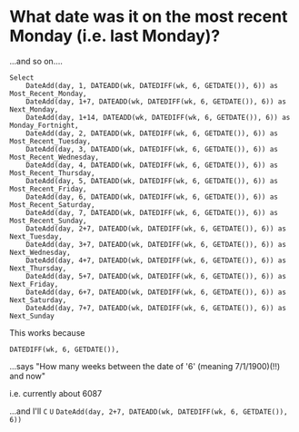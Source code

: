 # What date was it on the most recent Monday (i.e. last Monday)?

...and so on....

	Select
		DateAdd(day, 1, DATEADD(wk, DATEDIFF(wk, 6, GETDATE()), 6)) as Most_Recent_Monday,
		DateAdd(day, 1+7, DATEADD(wk, DATEDIFF(wk, 6, GETDATE()), 6)) as Next_Monday,
		DateAdd(day, 1+14, DATEADD(wk, DATEDIFF(wk, 6, GETDATE()), 6)) as Monday_Fortnight,
		DateAdd(day, 2, DATEADD(wk, DATEDIFF(wk, 6, GETDATE()), 6)) as Most_Recent_Tuesday,
		DateAdd(day, 3, DATEADD(wk, DATEDIFF(wk, 6, GETDATE()), 6)) as Most_Recent_Wednesday,
		DateAdd(day, 4, DATEADD(wk, DATEDIFF(wk, 6, GETDATE()), 6)) as Most_Recent_Thursday,
		DateAdd(day, 5, DATEADD(wk, DATEDIFF(wk, 6, GETDATE()), 6)) as Most_Recent_Friday,
		DateAdd(day, 6, DATEADD(wk, DATEDIFF(wk, 6, GETDATE()), 6)) as Most_Recent_Saturday,
		DateAdd(day, 7, DATEADD(wk, DATEDIFF(wk, 6, GETDATE()), 6)) as Most_Recent_Sunday,
		DateAdd(day, 2+7, DATEADD(wk, DATEDIFF(wk, 6, GETDATE()), 6)) as Next_Tuesday,
		DateAdd(day, 3+7, DATEADD(wk, DATEDIFF(wk, 6, GETDATE()), 6)) as Next_Wednesday,
		DateAdd(day, 4+7, DATEADD(wk, DATEDIFF(wk, 6, GETDATE()), 6)) as Next_Thursday,
		DateAdd(day, 5+7, DATEADD(wk, DATEDIFF(wk, 6, GETDATE()), 6)) as Next_Friday,
		DateAdd(day, 6+7, DATEADD(wk, DATEDIFF(wk, 6, GETDATE()), 6)) as Next_Saturday,
		DateAdd(day, 7+7, DATEADD(wk, DATEDIFF(wk, 6, GETDATE()), 6)) as Next_Sunday
    
This works because


    DATEDIFF(wk, 6, GETDATE()),
    
...says "How many weeks between the date of '6' (meaning 7/1/1900)(!!) and now"    

i.e. currently about 6087



...and I'll `C` `U` `DateAdd(day, 2+7, DATEADD(wk, DATEDIFF(wk, 6, GETDATE()), 6))`

